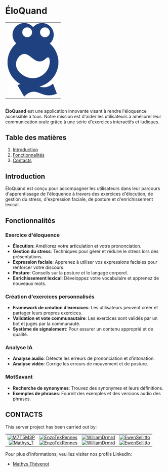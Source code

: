 # ÉloQuand
<div align="center">


| |
|:---:|
| ![Froggy logo](../Docs/Images/FrogyEloQuandResize.png) |

</div>

##
**ÉloQuand** est une application innovante visant à rendre l'éloquence accessible à tous. Notre mission est d'aider les utilisateurs à améliorer leur communication orale grâce à une série d'exercices interactifs et ludiques.

## Table des matières

1. [Introduction](#introduction)
2. [Fonctionnalités](#fonctionnalités)
4. [Contacts](#contacts)

## Introduction

ÉloQuand est conçu pour accompagner les utilisateurs dans leur parcours d'apprentissage de l'éloquence à travers des exercices d'élocution, de gestion du stress, d'expression faciale, de posture et d'enrichissement lexical.

## Fonctionnalités

### Exercice d'éloquence

- **Élocution**: Améliorez votre articulation et votre prononciation.
- **Gestion du stress**: Techniques pour gérer et réduire le stress lors des présentations.
- **Expression faciale**: Apprenez à utiliser vos expressions faciales pour renforcer votre discours.
- **Posture**: Conseils sur la posture et le langage corporel.
- **Enrichissement lexical**: Développez votre vocabulaire et apprenez de nouveaux mots.

### Création d'exercices personnalisés

- **Framework de création d’exercices**: Les utilisateurs peuvent créer et partager leurs propres exercices.
- **Validation et vote communautaire**: Les exercices sont validés par un bot et jugés par la communauté.
- **Système de signalement**: Pour assurer un contenu approprié et de qualité.

### Analyse IA

- **Analyse audio**: Détecte les erreurs de prononciation et d’intonation.
- **Analyse vidéo**: Corrige les erreurs de mouvement et de posture.

### MotSavant

- **Recherche de synonymes**: Trouvez des synonymes et leurs définitions.
- **Exemples de phrases**: Fournit des exemples et des versions audio des phrases.

## CONTACTS

This server project has been carried out by:

<table align="center">
    <tbody>
        <tr>
            <td align="center"><a href="https://github.com/M7T5M3P/"><img src="https://avatars.githubusercontent.com/M7T5M3P?v=4?s=100" width="100px;" alt="M7T5M3P"/><br/><a href="https://github.com/M7T5M3P/"><img src="https://img.shields.io/github/followers/M7T5M3P?label=Mathys_T&style=social" alt="Mathys_T"/></a></td>
            <td align="center"><a href="https://github.com/EnzoTekRennes/"><img src="https://avatars.githubusercontent.com/EnzoTekRennes?v=4?s=100" width="100px;" alt="EnzoTekRennes"/><br/><a href="https://github.com/EnzoTekRennes/"><img src="https://img.shields.io/github/followers/EnzoTekRennes?label=EnzoTekRennes&style=social" alt="EnzoTekRennes"/></a></td>
            <td align="center"><a href="https://github.com/WilliamDrmrd/"><img src="https://avatars.githubusercontent.com/WilliamDrmrd?v=4?s=100" width="100px;" alt="WilliamDrmrd"/><br/><a href="https://github.com/WilliamDrmrd/"><img src="https://img.shields.io/github/followers/WilliamDrmrd?label=WilliamDrmrd&style=social" alt="WilliamDrmrd"/></a></td>
            <td align="center"><a href="https://github.com/EwenSellitto/"><img src="https://avatars.githubusercontent.com/EwenSellitto?v=4?s=100" width="100px;" alt="EwenSellitto"/><br/><a href="https://github.com/EwenSellitto/"><img src="https://img.shields.io/github/followers/EwenSellitto?label=EwenSellitto&style=social" alt="EwenSellitto"/></a></td>
        </tr>
    </tbody>
</table>
Pour plus d'informations, veuillez visiter nos profils LinkedIn: 


- [Mathys Thévenot](https://www.linkedin.com/in/mathys-t-5057aa220/)

